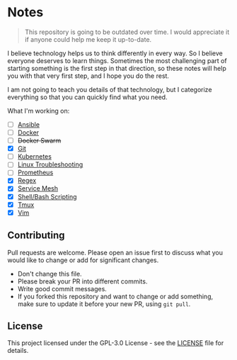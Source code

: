 # Notes

> This repository is going to be outdated over time. I would appreciate it if anyone could help me keep it up-to-date.

I believe technology helps us to think differently in every way. So I believe everyone deserves to learn things. Sometimes the most challenging part of starting something is the first step in that direction, so these notes will help you with that very first step, and I hope you do the rest.

I am not going to teach you details of that technology, but I categorize everything so that you can quickly find what you need.

What I'm working on:
- [ ] [Ansible](Tech-Guide/Ansible/README.md)
- [ ] [Docker](Tech-Guide/Docker/README.md)
- [ ] ~~Docker Swarm~~
- [x] [Git](Tech-Guide/Git/README.md)
- [ ] [Kubernetes](Tech-Guide/Kubernetes/README.md)
- [ ] [Linux Troubleshooting](Tech-Guide/Linux/README.md)
- [ ] [Prometheus](Tech-Guide/Prometheus/README.md)
- [x] [Regex](Tech-Guide/Regex/README.md)
- [x] [Service Mesh](Tech-Guide/Service%20Mesh/README.md)
- [x] [Shell/Bash Scripting](Tech-Guide/Shell-Scripting/README.md)
- [x] [Tmux](Tech-Guide/Tmux/README.md)
- [x] [Vim](Tech-Guide/Vim/README.md)

## Contributing
Pull requests are welcome. Please open an issue first to discuss what you would like to change or add for significant changes.
- Don't change this file.
- Please break your PR into different commits.
- Write good commit messages.
- If you forked this repository and want to change or add something, make sure to update it before your new PR, using `git pull`.

## License
This project licensed under the GPL-3.0 License - see the [LICENSE](./LICENSE) file for details.